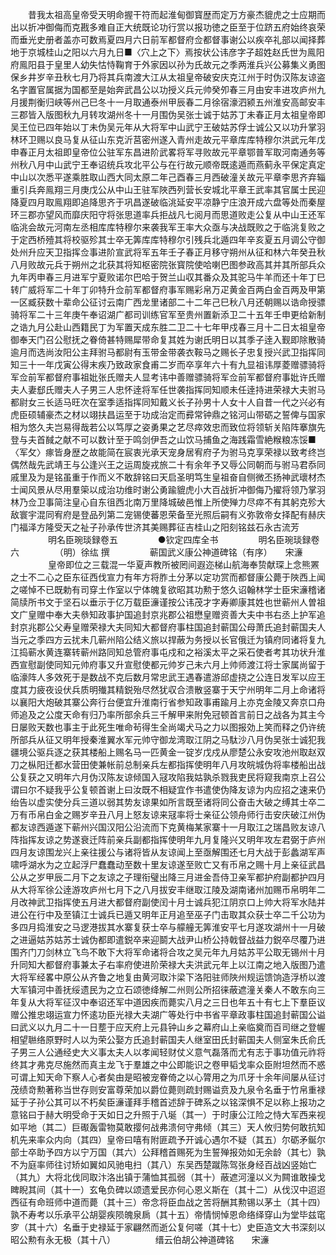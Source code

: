 <!-- { "loadSidebar": true } -->
　　昔我太祖高皇帝受天明命握干符而起淮甸御寳歴而定万方豪杰貔虎之士应期而出以折冲御侮而克戡多难自正大统既论功行赏以报功徳之臣至于位跻五府始终哀荣而垂光史册者盖亦可数焉夏四月六日前军都督府佥都督事谢公以疾卒礼部以闻择葬地于京城桂山之阳以六月九日■〈穴上之下〉焉按状公讳彦字子超姓赵氏世为鳯阳府鳯阳县于皇里人幼失怙恃鞠育于外家因以孙为氏故元之季两淮兵兴公募集义勇图保乡井岁辛丑秋七月乃将其兵南渡大江从太祖皇帝破安庆克江州于时伪汉陈友谅盗名字置官属据为国都至是始奔武昌公以功授义兵元帅癸夘春三月由安丰进攻庐州九月援荆衡归峡等州己巳冬十一月取通泰州甲辰春二月徐宿濠泗颍五州淮安高邮安丰三郡皆入版图秋九月转攻湖州冬十一月围伪吴张士诚于姑苏丁未春正月太祖皇帝即吴王位已四年始以丁未伪吴元年从大将军中山武宁王破姑苏俘士诚公又以功升掌羽林环卫赐以良马复从征山东克沂莒密州遂入青州走故元平章库库特穆尔洪武元年戊申春正月太祖即皇帝位公驻军东昌进阶武畧将军寻败故元平章鄂普军取河南通务等州秋八月中山武宁王奉诏统兵攻北平公与在行故元顺帝既逺遁而燕蓟永平保定真定中山以次悉平遂乘胜取山西大同太原二年己酉春三月西破潼关故元平章李思齐弃辎重引兵奔鳯翔三月庚戊公从中山王驻军陜西列营长安城北平章王武率其官属士民迎降夏四月取鳯翔即追降思齐于巩昌遂破临洮延安平凉静宁庄浪开成六盘等处而秦屋环三郡亦望风而靡庆阳守将张思道率兵拒战凡七阅月而思道败走公复从中山王还军临洮会故元河南左丞相库库特穆尔来袭我军王率大众亟与决战既败之于临洮复败之于定西桥殪其将校驱殄其士卒无筭库库特穆尔引残兵北遁四年辛亥夏五月调公守御处州升应天卫指挥佥事进阶宣武将军五年壬子春正月移守朔州从征和林六年癸丑秋八月败故元兵于朔州之北获其将知枢密院张寳院使哈喇巴图参政高其并其所部兵众九年丙申春三月进军宁夏败诺尔巴哈于贺兰山収其番众及其驼马牛羊而还十年丁巳转广威将军二十年丁卯特升佥前军都督府事军赐彩帛万疋黄金百两白金百两及甲第一区臧获数十辈命公征讨云南广西龙里诸部二十二年己巳秋八月还朝赐以诰命授骠骑将军二十三年庚午奉诏湖广都司训练官军至贵州置新添卫二十五年壬申更给新制之诰九月公赴山西籍民丁为军置天成东胜二卫二十七年甲戍春三月十二日太祖皇帝御奉天门召公慰抚之眷倚甚特赐犀带命复其姓为谢氏明日以其季子逹入觐即除散骑逾月而选尚汝阳公主拜驸马都尉有玉带金带袭衣鞍马之赐长子忠复授兴武卫指挥同知三十一年戊寅公得末疾乃致政家食甫二岁而卒享年六十有九显祖讳厚菱赠骠骑将军佥前军都督府事祖妣张氏赠夫人显考讳中善赠骠骑将军佥前军都督府事妣许氏赠夫人妻郄氏赠夫人子男三人忠怀逹将军任世袭指挥同知顺未任逹持进荣禄大夫驸马都尉女三长适马旺次在室季适指挥同知戴义长子孙男十人女十人自昔一代之兴必有虎臣硕辅豪杰之材以翊扶昌运至于功成治定而彛常钟鼎之铭河山带砺之誓俾与国家相为悠久夫岂易得哉若公以笃厚之姿勇果之艺尽瘁效忠而致位将领斩关陷阵搴旗先登与夫首馘之献不可以数计至于鸣剑伊吾之山饮马捕鱼之海践霜雪絶糇粮冻馁■〈军攵〉瘃皆身歴之故能简在宸衷光承天宠身居宥府子为驸马克享荣禄以致考终岂偶然哉先武靖王与公逢兴王之运周旋戎旅二十有余年予又辱公同朝而与驸马君忝同戚里及为是铭虽重于作而义不敢辞铭曰天启圣明笃生皇祖奋自侧微丕扬神武瓌材杰士闻风景从尽用羣筞以成治功维时谢公勇踰貔虎小大百战折冲御侮乃擢将领乃掌羽林乃佥卫事简注皇心自东徂西北南万里降城破邑惟上所使殚力尽瘁不有其躬克殄大敌寰宇混同宥府是登品列第二宠锡使蕃恩荣备至光照后嗣有义弥敦帝女择配有赫庆门福泽方隆受天之祉子孙承传世济其美赐葬征吉桂山之阳刻铭兹石永古流芳
　　
　　明名臣琬琰録卷五
　　
　　●钦定四库全书
　　
　　明名臣琬琰録卷六
　　
　　（明）徐纮 撰
　　
　　蕲国武义康公神道碑铭（有序）　　宋濓
　　
　　皇帝即位之三载混一华夏声教所被罔间遐迩梯山航海奉贽献琛上念熊罴之士不二心之臣东征西伐宣力有年方将胙土分茅以定功赏而都督康公薨于陜西上闻之嗟悼不已既勅有司穿土作室以宁体魄复欲昭其功勲于悠久诏翰林学士臣宋濓稽诸简牍所书文于坚石以垂示于亿万载臣濓谨按公讳茂才字寿卿康其姓也世蕲州人曽祖文广皇赠中奉大夫叅知政事护国追封京兆郡公祖懋皇赠资善大夫中书右丞上护军追封京兆郡公父寿皇赠荣禄大夫同知大都督府事柱国追封蕲国公母萧氏追封蕲国夫人当元之季四方云扰未几蕲州陷公结义旅以捍蔽为务授以长官俄迁为镇府同诸将复九江捣蕲水黄连寨转蕲州路同知总管府事屯戍和之裕溪太平之采石使者考其功状升淮西宣慰副使同知元帅府事又升宣慰使都元帅岁己未六月上帅师渡江将士家属尚留于临濠阵人多效死于是数战不克后数月常忠武王遇春遣游邱虚挠之公连日发军以应王度其力疲夜设伏兵质明殱其精鋭殆尽然犹収合溃散竖寨于天宁州明年二月上命诸将以襄阳大炮破其寨公奔行台便宜升淮南行省参知政事甫踰月上亦克金陵又奔京口舟师追及之公度天命有归乃率所部余兵三千解甲来附免冠顿首言前日之战各为其主今日屡败天数也事主于此死生唯命茍得生全尚竭犬马之力以图报効上笑而释之仍许统所部兵从征又明年授秦淮翼水军元帅守御龙湾取江阴之马駄沙八月伪吴张士诚犯我疆境公驱兵逐之获其楼船上赐名马一匹黄金一锭岁戊戍从廖楚公永安攻池州取赵双刀之枞阳迁都水营田使兼帐前总制亲兵左都指挥使明年八月攻皖城伪将率楼船出战公复获之又明年六月伪汉陈友谅倾国入冦攻陷我姑孰杀戮我吏民将窥我南京上召公谓曰尔不疑我乎公复顿首谢上曰汝既不相疑宜作书遣使伪降友谅为内应招之速来仍绐告以虚实使分兵三道以弱其势友谅果如所言既至诸将同公奋击大破之缚其士卒二万有币帛白金之赐岁辛丑八月上怒友谅来冦率将士亲征公领舟师行击安庆破江州伪都友谅西遁遂下蕲州兴国汉阳公沿流而下克黄梅某家寨十一月取江之瑞昌败友谅八阵指挥友谅之势遂衰迁阵前亲兵副都指挥使明年九月复隆兴又明年攻左君弼于庐州四月友谅围龙兴上亲往援公与诸将皆从友谅闻上至亟解围还七月大战于彭蠡湖军声啸呼湖水为之立起浮尸蠢蠢动至数十里友谅遂至败亡又有币帛之赐十月上亲征武昌公从之岁甲辰二月下之友谅之子理衔璧出降三月进金吾侍卫亲军都护府副都护四月从大将军徐公逹游攻庐州七月下之八月拔安丰继取江陵及湖南诸州加赐币帛明年二月改神武卫指挥使五月进大都督府副使闰十月士诚兵犯江阴京口上帅大将军水陆并进公在行中及至镇江士诚兵已遁又明年正月追至巫子门击取其众获士卒二千公功为多四月捣淮安之马逻港拔其水寨复获士卒与艨艟无筭淮安平七月遂攻湖州十一月破之进逼姑苏姑苏士诚伪都即遣鋭卒来迎鬬大战尹山桥公持戟督战益力鋭卒尽覆乃进围齐门刀剑林立飞鸟不敢下大将军命诸将合攻之吴元年九月姑苏平公取无锡州十月升同知大都督府事兼太子右率府使进阶荣禄大夫洪武元年上以江南之地入版图乃遣大将军经畧中原公从齐鲁之地复由黄河取汴梁下洛阳驻师陜州规运馈饷造浮桥以渡大军镇河中善抚绥遗民为之立石颂徳绛解二州则公所招徕蔽遮潼关秦人不敢东向三年复从大将军征汉中奉诏还军中道因疾而薨实八月之三日也年五十有七上下羣臣议赠公推忠翊运宣力怀逺功臣光禄大夫湖广等处行中书省平章政事柱国追封蕲国公谥曰武义以九月二十一日塟于应天府上元县钟山乡之幕府山上亲临奠而百司继之登幄相望聮络原野时人以为荣公娶方氏追封蕲国夫人继室田氏封蕲国夫人侧室朱氏俞氏子男三人公通经史大义事太夫人以孝闻轻财仗义意气磊落而尤有志于事功值元祚将终其才弗克尽施然而真主龙飞于羣雄之中公即能识之卷甲韬戈率众臣附坦然而不惑可谓上知天命下察人心者矣由是昭被宠眷倚之以心膂用之为爪牙十余年间屡从征讨茂绩竒勲著称当世存则安富尊荣加以爵位薨则疏封赐谥贲及九泉令名垂于竹帛重禄延于子孙公其可以不朽矣臣濓谨拜手稽首述辞于碑系之以铭深惧不足以称上报功之意铭曰于赫大明受命于天如日之升照于八埏（其一）于时康公江险之恃大军西来视如平地（其二）巨礟轰雷物莫敢撄何战弗溃何守弗倾（其三）天人攸归势何敢抗知机先来率众内向（其四）皇帝曰嘻有附匪疏予开诚心遇尔不疑（其五）尔砺矛鋋尔部士卒助予四方以宁万国（其六）公拜稽首赐死为生誓殚报効如无余龄（其七）孰不为庭率师往讨矫如翼如风驰电扫（其八）东吴西楚蹴陈驾张身经百战凶竖始亡（其九）大将北伐同取汴洛出镇于蒲恤其孤弱（其十）蔽遮河潼以义为闗谁敢操戈睥睨其间（其十一）玄龟负碑以颂遗爱民亦何心恩义斯在（其十二）从伐汉中迢迢西征有命班师中道而薨（其十三）帝念将臣血战之苦将酬其勲锡以茅土（其十四）孰不寿考以乐承平公胡婴疾陨魄泉扄（其十五）帝情悯悼恩命络绎穿山为堂毕兹窀穸（其十六）名垂于史禄延于家翩然而逝公复何嗟（其十七）史臣造文大书深刻以昭公勲有永无极（其十八）
　　
　　缙云伯胡公神道碑铭　　宋濓
　　
